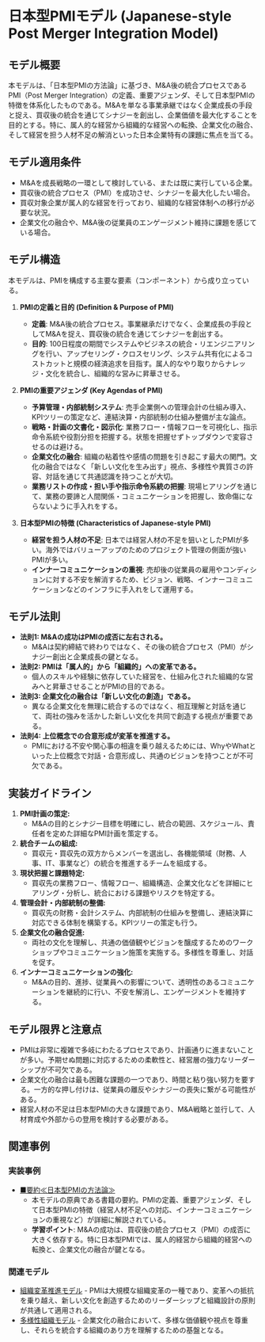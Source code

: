 # 日本型PMIモデル (Japanese-style Post Merger Integration Model)

## モデル概要
本モデルは、「日本型PMIの方法論」に基づき、M&A後の統合プロセスであるPMI（Post Merger Integration）の定義、重要アジェンダ、そして日本型PMIの特徴を体系化したものである。M&Aを単なる事業承継ではなく企業成長の手段と捉え、買収後の統合を通じてシナジーを創出し、企業価値を最大化することを目的とする。特に、属人的な経営から組織的な経営への転換、企業文化の融合、そして経営を担う人材不足の解消といった日本企業特有の課題に焦点を当てる。

## モデル適用条件
- M&Aを成長戦略の一環として検討している、または既に実行している企業。
- 買収後の統合プロセス（PMI）を成功させ、シナジーを最大化したい場合。
- 買収対象企業が属人的な経営を行っており、組織的な経営体制への移行が必要な状況。
- 企業文化の融合や、M&A後の従業員のエンゲージメント維持に課題を感じている場合。

## モデル構造
本モデルは、PMIを構成する主要な要素（コンポーネント）から成り立っている。

1.  **PMIの定義と目的 (Definition & Purpose of PMI)**
    -   **定義**: M&A後の統合プロセス。事業継承だけでなく、企業成長の手段としてM&Aを捉え、買収後の統合を通じてシナジーを創出する。
    -   **目的**: 100日程度の期間でシステムやビジネスの統合・リエンジニアリングを行い、アップセリング・クロスセリング、システム共有化によるコストカットと規模の経済追求を目指す。属人的なやり取りからナレッジ・文化を統合し、組織的な営みに昇華させる。

2.  **PMIの重要アジェンダ (Key Agendas of PMI)**
    -   **予算管理・内部統制システム**: 売手企業側への管理会計の仕組み導入、KPIツリーの策定など、連結決算・内部統制の仕組み整備が主な論点。
    -   **戦略・計画の文書化・図示化**: 業務フロー・情報フローを可視化し、指示命令系統や役割分担を把握する。状態を把握せずトップダウンで変容させるのは避ける。
    -   **企業文化の融合**: 組織の粘着性や感情の問題を引き起こす最大の関門。文化の融合ではなく「新しい文化を生み出す」視点、多様性や異質さの許容、対話を通じて共通認識を持つことが大切。
    -   **業務リストの作成・担い手や指示命令系統の把握**: 現場ヒアリングを通じて、業務の要諦と人間関係・コミュニケーションを把握し、致命傷にならないように手入れをする。

3.  **日本型PMIの特徴 (Characteristics of Japanese-style PMI)**
    -   **経営を担う人材の不足**: 日本では経営人材の不足を狙いとしたPMIが多い。海外ではバリューアップのためのプロジェクト管理の側面が強いPMIが多い。
    -   **インナーコミュニケーションの重視**: 売却後の従業員の雇用やコンディションに対する不安を解消するため、ビジョン、戦略、インナーコミュニケーションなどのインフラに手入れをして運用する。

## モデル法則
- **法則1: M&Aの成功はPMIの成否に左右される。**
  -   M&Aは契約締結で終わりではなく、その後の統合プロセス（PMI）がシナジー創出と企業成長の鍵となる。
- **法則2: PMIは「属人的」から「組織的」への変革である。**
  -   個人のスキルや経験に依存していた経営を、仕組み化された組織的な営みへと昇華させることがPMIの目的である。
- **法則3: 企業文化の融合は「新しい文化の創造」である。**
  -   異なる企業文化を無理に統合するのではなく、相互理解と対話を通じて、両社の強みを活かした新しい文化を共同で創造する視点が重要である。
- **法則4: 上位概念での合意形成が変革を推進する。**
  -   PMIにおける不安や関心事の相違を乗り越えるためには、WhyやWhatといった上位概念で対話・合意形成し、共通のビジョンを持つことが不可欠である。

## 実装ガイドライン
1.  **PMI計画の策定:**
    -   M&Aの目的とシナジー目標を明確にし、統合の範囲、スケジュール、責任者を定めた詳細なPMI計画を策定する。
2.  **統合チームの組成:**
    -   買収元・買収先の双方からメンバーを選出し、各機能領域（財務、人事、IT、事業など）の統合を推進するチームを組成する。
3.  **現状把握と課題特定:**
    -   買収先の業務フロー、情報フロー、組織構造、企業文化などを詳細にヒアリング・分析し、統合における課題やリスクを特定する。
4.  **管理会計・内部統制の整備:**
    -   買収先の財務・会計システム、内部統制の仕組みを整備し、連結決算に対応できる体制を構築する。KPIツリーの策定も行う。
5.  **企業文化の融合促進:**
    -   両社の文化を理解し、共通の価値観やビジョンを醸成するためのワークショップやコミュニケーション施策を実施する。多様性を尊重し、対話を促す。
6.  **インナーコミュニケーションの強化:**
    -   M&Aの目的、進捗、従業員への影響について、透明性のあるコミュニケーションを継続的に行い、不安を解消し、エンゲージメントを維持する。

## モデル限界と注意点
- PMIは非常に複雑で多岐にわたるプロセスであり、計画通りに進まないことが多い。予期せぬ問題に対応するための柔軟性と、経営層の強力なリーダーシップが不可欠である。
- 企業文化の融合は最も困難な課題の一つであり、時間と粘り強い努力を要する。一方的な押し付けは、従業員の離反やシナジーの喪失に繋がる可能性がある。
- 経営人材の不足は日本型PMIの大きな課題であり、M&A戦略と並行して、人材育成や外部からの登用を検討する必要がある。

## 関連事例

### 実装事例
- [■要約≪日本型PMIの方法論≫](https://ty25148248.hatenablog.com/entry/2024/10/19/100000)
  -   本モデルの原典である書籍の要約。PMIの定義、重要アジェンダ、そして日本型PMIの特徴（経営人材不足への対応、インナーコミュニケーションの重視など）が詳細に解説されている。
  -   **学習ポイント**: M&Aの成功は、買収後の統合プロセス（PMI）の成否に大きく依存する。特に日本型PMIでは、属人的経営から組織的経営への転換と、企業文化の融合が鍵となる。

### 関連モデル
- [組織変革推進モデル](../EngingeeringManager/組織変革推進モデル.md) - PMIは大規模な組織変革の一種であり、変革への抵抗を乗り越え、新しい文化を創造するためのリーダーシップと組織設計の原則が共通して適用される。
- [多様性組織モデル](../EngingeeringManager/多様性組織モデル.md) - 企業文化の融合において、多様な価値観や視点を尊重し、それらを統合する組織のあり方を理解するための基盤となる。
